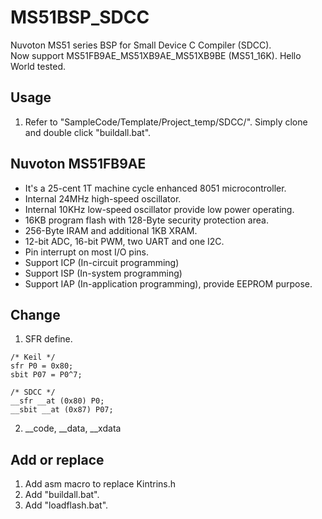 # MS51BSP_SDCC
Nuvoton MS51 series BSP for Small Device C Compiler (SDCC). <br>
Now support MS51FB9AE_MS51XB9AE_MS51XB9BE (MS51_16K). Hello World tested. 

## Usage
 1. Refer to "SampleCode/Template/Project_temp/SDCC/". Simply clone and double click "buildall.bat".

## Nuvoton MS51FB9AE
 - It's a 25-cent 1T machine cycle enhanced 8051 microcontroller.
 - Internal 24MHz high-speed oscillator.
 - Internal 10KHz low-speed oscillator provide low power operating.
 - 16KB program flash with 128-Byte security protection area.
 - 256-Byte IRAM and additional 1KB XRAM.
 - 12-bit ADC, 16-bit PWM, two UART and one I2C.
 - Pin interrupt on most I/O pins.
 - Support ICP (In-circuit programming)
 - Support ISP (In-system programming)
 - Support IAP (In-application programming), provide EEPROM purpose.

## Change
 1. SFR define.
```
/* Keil */
sfr P0 = 0x80;
sbit P07 = P0^7;

/* SDCC */
__sfr __at (0x80) P0;
__sbit __at (0x87) P07;
```

 2. __code, __data, __xdata

## Add or replace
 1. Add asm macro to replace Kintrins.h
 2. Add "buildall.bat".
 3. Add "loadflash.bat".

